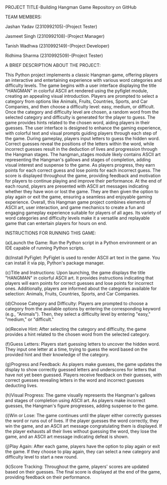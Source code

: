 PROJECT TITLE-Building Hangman Game Repository on GitHub

TEAM MEMBERS:

Jashan Yadav    (2310992105)-(Project Tester)

Jasmeet Singh   (2310992108)-(Project Manager)

Tanish Wadhwa   (2310992149)-(Project Developer)

Ridhima Sharma  (2310992509)-(Project Tester)

A BRIEF DESCRIPTION ABOUT THE PROJECT:

This Python project implements a classic Hangman game, offering players an interactive and entertaining experience with various word categories and difficulty levels. The game begins with a user interface displaying the title "HANGMAN" in colorful ASCII art rendered using the pyfiglet module, creating an appealing visual introduction. Players are prompted to select a category from options like Animals, Fruits, Countries, Sports, and Car Companies, and then choose a difficulty level: easy, medium, or difficult.
Once the category and difficulty level are chosen, a random word from the selected category and difficulty is generated for the player to guess. The game provides hints related to the chosen word, aiding players in their guesses. The user interface is designed to enhance the gaming experience, with colorful text and visual prompts guiding players through each step of the game.
During gameplay, players input letters to guess the hidden word. Correct guesses reveal the positions of the letters within the word, while incorrect guesses result in the deduction of lives and progression through the Hangman stages. The hangman_stages module likely contains ASCII art representing the Hangman's gallows and stages of completion, adding visual interest and suspense to the game.
As players progress, they earn points for each correct guess and lose points for each incorrect guess. The score is displayed throughout the game, providing feedback and motivation for players to continue playing and improve their performance.
At the end of each round, players are presented with ASCII art messages indicating whether they have won or lost the game. They are then given the option to play again or exit the game, ensuring a seamless and enjoyable gaming experience.
Overall, this Hangman game project combines elements of ASCII art, user interaction, and game mechanics to create a fun and engaging gameplay experience suitable for players of all ages. Its variety of word categories and difficulty levels make it a versatile and replayable game that can entertain players for hours on end.

INSTRUCTIONS FOR RUNNING THIS GAME:

(a)Launch the Game: Run the Python script in a Python environment or an IDE capable of running Python scripts.

(b)Install PyFiglet: PyFiglet is used to render ASCII art text in the game. You can install it via pip, Python's package manager.

(c)Title and Instructions: Upon launching, the game displays the title "HANGMAN" in colorful ASCII art. It provides instructions indicating that players will earn points for correct guesses and lose points for incorrect ones. Additionally, players are informed about the categories available for selection: Animals, Fruits, Countries, Sports, and Car Companies.

(d)Choose Category and Difficulty: Players are prompted to choose a category from the available options by entering the corresponding keyword (e.g., "Animals"). Then, they select a difficulty level by entering "easy," "medium," or "difficult."

(e)Receive Hint: After selecting the category and difficulty, the game provides a hint related to the chosen word from the selected category.

(f)Guess Letters: Players start guessing letters to uncover the hidden word. They input one letter at a time, trying to guess the word based on the provided hint and their knowledge of the category.

(g)Progress and Feedback: As players make guesses, the game updates the display to show correctly guessed letters and underscores for letters that have not yet been guessed. Players receive feedback on their guesses, with correct guesses revealing letters in the word and incorrect guesses deducting lives.

(h)Visual Progress: The game visually represents the Hangman's gallows and stages of completion using ASCII art. As players make incorrect guesses, the Hangman's figure progresses, adding suspense to the game.

(i)Win or Lose: The game continues until the player either correctly guesses the word or runs out of lives. If the player guesses the word correctly, they win the game, and an ASCII art message congratulating them is displayed. If the player exhausts all their lives without guessing the word, they lose the game, and an ASCII art message indicating defeat is shown.

(j)Play Again: After each game, players have the option to play again or exit the game. If they choose to play again, they can select a new category and difficulty level to start a new round.

(k)Score Tracking: Throughout the game, players' scores are updated based on their guesses. The final score is displayed at the end of the game, providing feedback on their performance.
